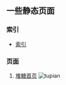 ## 一些静态页面

### 索引

* [索引](https://a1014114429.github.io/pages/)

### 页面

1. [堆糖首页](https://a1014114429.github.io/pages/duitang/)
![tupian](https://a-ssl.duitang.com/uploads/item/201612/17/20161217173227_rafnY.jpeg)
